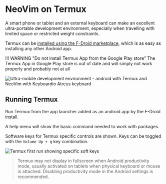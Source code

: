 # NeoVim on Termux

A smart phone or tablet and an external keyboard can make an excellent ultra-portable development environment, especially when travelling with limited space or restricted weight constraints.

Termux can be [installed using the F-Droid marketplace](fdroid-install.md), which is as easy as installing any other Android app.

!!! WARNING "Do not install Termux App from the Google Play store"
    The Termux App in Google Play store is out of date and will simply not work properly and probably not at all

![Ultra-mobile development environment - android with Termux and NeoVim with Keyboardio Atreus keyboard](https://raw.githubusercontent.com/practicalli/graphic-design/live/neovim/ultra-mobile-development--android-termux-neovim-keyboardio-atreus.jpg)


## Running Termux

Run Termux from the app launcher added as an android app by the F-Droid install.

A help menu will show the basic command needed to work with packages.

Software keys for Termux specific controls are shown.  Keys can be toggled with the `Volume Up + q` key combination.

![Termux first run showing specific soft keys](https://raw.githubusercontent.com/practicalli/graphic-design/live/termux/termux-first-startup-tablet.jpeg)

> Termux may not display in fullscreen when Android productivity mode, usually activated on tablets when physical keyboard or mouse is attached.  Disabling productivity mode in the Android settings is recommended.

